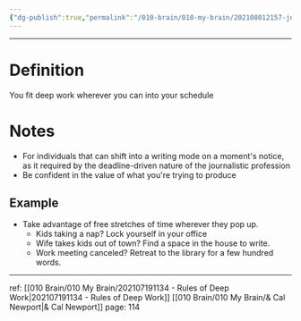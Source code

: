 ```yaml
---
{"dg-publish":true,"permalink":"/010-brain/010-my-brain/202108012157-journalistic-philosophy-of-deep-work/","created":"2021-08-01T21:57:03.000-04:00","updated":"2025-03-20T01:37:15.000-04:00"}
---
```


---

# Definition
You fit deep work wherever you can into your schedule

# Notes

-   For individuals that can shift into a writing mode on a moment's notice, as it required by the deadline-driven nature of the journalistic profession
-   Be confident in the value of what you're trying to produce

## Example

-   Take advantage of free stretches of time wherever they pop up.
    -   Kids taking a nap? Lock yourself in your office
    -   Wife takes kids out of town? Find a space in the house to write.
    -   Work meeting canceled? Retreat to the library for a few hundred words.

---

ref: [[010 Brain/010 My Brain/202107191134 - Rules of Deep Work\|202107191134 - Rules of Deep Work]]
[[010 Brain/010 My Brain/& Cal Newport\|& Cal Newport]]
page: 114